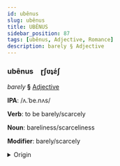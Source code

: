```yaml
---
id: ubênus
slug: ubênus
title: UBÊNUS
sidebar_position: 87
tags: [ubênus, Adjective, Romance]
description: barely § Adjective
---
```


### ubênus&emsp;<span kind="abugida">ɽʃʋʇƨ́ʃ</span>

*barely* **§** [Adjective](../../tags/Adjective)

**IPA**: /ʌ.ˈbe.nʌs/

**Verb**: to be barely/scarcely

**Noun**: bareliness/scarceliness

**Modifier**: barely/scarcely

<details>
    <summary>Origin</summary>
    Portuguese abenas /ɐˈpe.nɐʃ/<br/>
    <em>Romance Language Family</em>
</details>